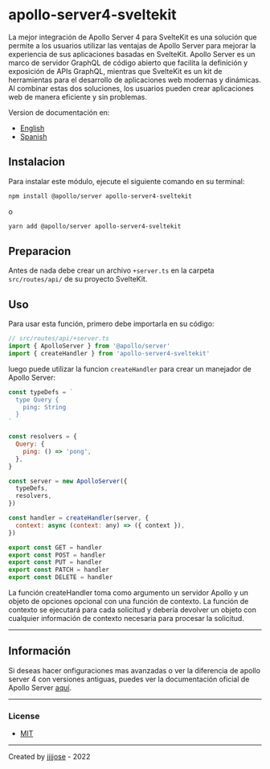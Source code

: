 # apollo-server4-sveltekit

La mejor integración de Apollo Server 4 para SvelteKit es una solución que permite a los usuarios utilizar las ventajas de Apollo Server para mejorar la experiencia de sus aplicaciones basadas en SvelteKit. Apollo Server es un marco de servidor GraphQL de código abierto que facilita la definición y exposición de APIs GraphQL, mientras que SvelteKit es un kit de herramientas para el desarrollo de aplicaciones web modernas y dinámicas. Al combinar estas dos soluciones, los usuarios pueden crear aplicaciones web de manera eficiente y sin problemas.

Version de documentación en:

- <a href="https://github.com/jjjjose/apollo-server4-sveltekit/blob/main/README.md " target="_blank">English</a>
- <a href="https://github.com/jjjjose/apollo-server4-sveltekit/blob/main/README-es.md " target="_blank">Spanish</a>

## Instalacion

Para instalar este módulo, ejecute el siguiente comando en su terminal:

```bash
npm install @apollo/server apollo-server4-sveltekit
```

o

```bash
yarn add @apollo/server apollo-server4-sveltekit
```

## Preparacion

Antes de nada debe crear un archivo `+server.ts` en la carpeta `src/routes/api/` de su proyecto SvelteKit.

## Uso

Para usar esta función, primero debe importarla en su código:

```js
// src/routes/api/+server.ts
import { ApolloServer } from '@apollo/server'
import { createHandler } from 'apollo-server4-sveltekit'
```

luego puede utilizar la funcion `createHandler` para crear un manejador de Apollo Server:

```js
const typeDefs = `
  type Query {
    ping: String
  }
`

const resolvers = {
  Query: {
    ping: () => 'pong',
  },
}

const server = new ApolloServer({
  typeDefs,
  resolvers,
})

const handler = createHandler(server, {
  context: async (context: any) => ({ context }),
})

export const GET = handler
export const POST = handler
export const PUT = handler
export const PATCH = handler
export const DELETE = handler
```

La función createHandler toma como argumento un servidor Apollo y un objeto de opciones opcional con una función de contexto. La función de contexto se ejecutará para cada solicitud y debería devolver un objeto con cualquier información de contexto necesaria para procesar la solicitud.

---

## Información

Si deseas hacer onfiguraciones mas avanzadas o ver la diferencia de apollo server 4 con versiones antiguas, puedes ver la documentación oficial de Apollo Server
<a href="https://www.apollographql.com/docs/apollo-server/" target="_blank">aquí</a>.

---

### License

- <a href="https://github.com/jjjjose/apollo-server4-sveltekit/blob/main/LICENSE" target="_blank">MIT</a>

---

Created by <a href="https://github.com/jjjjose" target="_blank">jjjjose</a> - 2022
